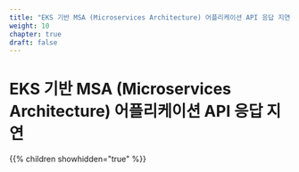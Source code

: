 ```yaml
---
title: "EKS 기반 MSA (Microservices Architecture) 어플리케이션 API 응답 지연"
weight: 10
chapter: true
draft: false
---
```


# EKS 기반 MSA (Microservices Architecture) 어플리케이션 API 응답 지연

{{% children showhidden="true" %}}

